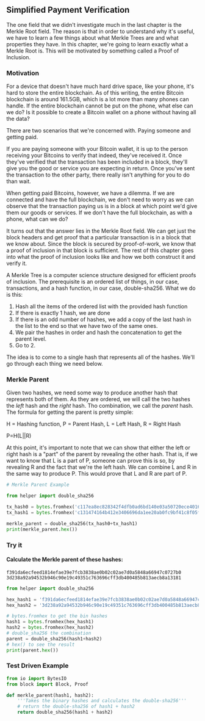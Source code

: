 
## Simplified Payment Verification

The one field that we didn't investigate much in the last chapter is the Merkle Root field. The reason is that in order to understand why it's useful, we have to learn a few things about what Merkle Trees are and what properties they have. In this chapter, we're going to learn exactly what a Merkle Root is. This will be motivated by something called a Proof of Inclusion.

### Motivation

For a device that doesn't have much hard drive space, like your phone, it's hard to store the entire blockchain. As of this writing, the entire Bitcoin blockchain is around 161.5GB, which is a lot more than many phones can handle. If the entire blockchain cannot be put on the phone, what else can we do? Is it possible to create a Bitcoin wallet on a phone without having all the data?

There are two scenarios that we're concerned with. Paying someone and getting paid.

If you are paying someone with your Bitcoin wallet, it is up to the person receiving your Bitcoins to verify that indeed, they've received it. Once they've verified that the transaction has been included in a block, they'll give you the good or service you are expecting in return. Once you've sent the transaction to the other party, there really isn't anything for you to do than wait.

When getting paid Bitcoins, however, we have a dilemma. If we are connected and have the full blockchain, we don't need to worry as we can observe that the transaction paying us is in a block at which point we'd give them our goods or services. If we don't have the full blockchain, as with a phone, what can we do?

It turns out that the answer lies in the Merkle Root field. We can get just the block headers and get proof that a particular transaction is in a block that we know about. Since the block is secured by proof-of-work, we know that a proof of inclusion in that block is sufficient. The rest of this chapter goes into what the proof of inclusion looks like and how we both construct it and verify it.

A Merkle Tree is a computer science structure designed for efficient proofs of inclusion. The prerequisite is an ordered list of things, in our case, transactions, and a hash function, in our case, double-sha256. What we do is this:

1. Hash all the items of the ordered list with the provided hash function
2. If there is exactly 1 hash, we are done
3. If there is an odd number of hashes, we add a copy of the last hash in the list to the end so that we have two of the same ones.
4. We pair the hashes in order and hash the concatenation to get the parent level.
5. Go to 2.

The idea is to come to a single hash that represents all of the hashes. We'll go through each thing we need below.

### Merkle Parent

Given two hashes, we need some way to produce another hash that represents both of them. As they are ordered, we will call the two hashes the *left* hash and the *right* hash. Tho combination, we call the *parent* hash. The formula for getting the parent is pretty simple:

H = Hashing function, P = Parent Hash, L = Left Hash, R = Right Hash

P=H(L||R)

At this point, it's important to note that we can show that either the left or right hash is a "part" of the parent by revealing the other hash. That is, if we want to know that L is a part of P, someone can prove this is so, by revealing R and the fact that we're the left hash. We can combine L and R in the same way to produce P. This would prove that L and R are part of P.


```python
# Merkle Parent Example

from helper import double_sha256

tx_hash0 = bytes.fromhex('c117ea8ec828342f4dfb0ad6bd140e03a50720ece40169ee38bdc15d9eb64cf5')
tx_hash1 = bytes.fromhex('c131474164b412e3406696da1ee20ab0fc9bf41c8f05fa8ceea7a08d672d7cc5')

merkle_parent = double_sha256(tx_hash0+tx_hash1)
print(merkle_parent.hex())
```

### Try it

#### Calculate the Merkle parent of these hashes:
```
f391da6ecfeed1814efae39e7fcb3838ae0b02c02ae7d0a5848a66947c0727b0
3d238a92a94532b946c90e19c49351c763696cff3db400485b813aecb8a13181
```


```python
from helper import double_sha256

hex_hash1 = 'f391da6ecfeed1814efae39e7fcb3838ae0b02c02ae7d0a5848a66947c0727b0'
hex_hash2 = '3d238a92a94532b946c90e19c49351c763696cff3db400485b813aecb8a13181'

# bytes.fromhex to get the bin hashes
hash1 = bytes.fromhex(hex_hash1)
hash2 = bytes.fromhex(hex_hash2)
# double_sha256 the combination
parent = double_sha256(hash1+hash2)
# hex() to see the result
print(parent.hex())
```

### Test Driven Example


```python
from io import BytesIO
from block import Block, Proof

def merkle_parent(hash1, hash2):
    '''Takes the binary hashes and calculates the double-sha256'''
    # return the double-sha256 of hash1 + hash2
    return double_sha256(hash1 + hash2)
```
